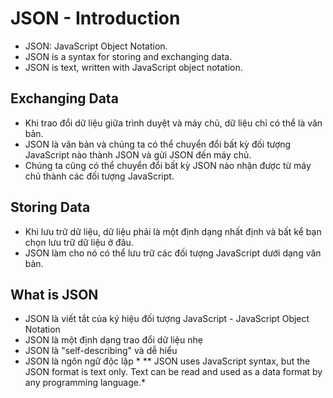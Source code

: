 # JSON - Introduction

- JSON: JavaScript Object Notation.
- JSON is a syntax for storing and exchanging data.
- JSON is text, written with JavaScript object notation.

## Exchanging Data
- Khi trao đổi dữ liệu giữa trình duyệt và máy chủ, dữ liệu chỉ có thể là văn bản.
- JSON là văn bản và chúng ta có thể chuyển đổi bất kỳ đối tượng JavaScript nào thành JSON và gửi JSON đến máy chủ.
- Chúng ta cũng có thể chuyển đổi bất kỳ JSON nào nhận được từ máy chủ thành các đối tượng JavaScript.

## Storing Data
- Khi lưu trữ dữ liệu, dữ liệu phải là một định dạng nhất định và bất kể bạn chọn lưu trữ dữ liệu ở đâu.
- JSON làm cho nó có thể lưu trữ các đối tượng JavaScript dưới dạng văn bản.

## What is JSON
- JSON là viết tắt của ký hiệu đối tượng JavaScript - JavaScript Object Notation
- JSON là một định dạng trao đổi dữ liệu nhẹ 
- JSON là "self-describing" và dễ hiểu
- JSON là ngôn ngữ độc lập *
**
JSON uses JavaScript syntax, but the JSON format is text only.
Text can be read and used as a data format by any programming language.*
